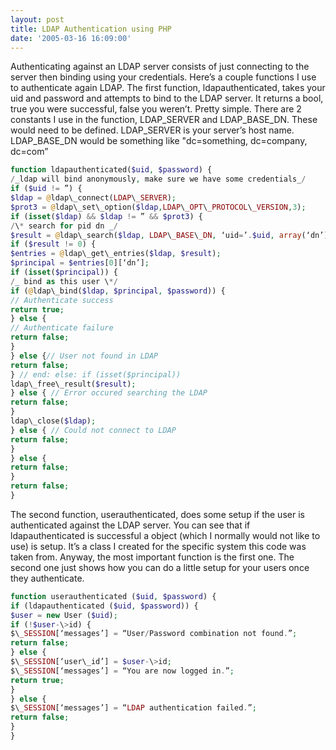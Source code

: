 ```yaml
---
layout: post
title: LDAP Authentication using PHP
date: '2005-03-16 16:09:00'
---
```


Authenticating against an LDAP server consists of just connecting to the server then binding using your credentials. Here’s a couple functions I use to authenticate again LDAP. The first function, ldapauthenticated, takes your uid and password and attempts to bind to the LDAP server. It returns a bool, true you were successful, false you weren’t. Pretty simple. There are 2 constants I use in the function, LDAP\_SERVER and LDAP\_BASE\_DN. These would need to be defined. LDAP\_SERVER is your server’s host name. LDAP\_BASE\_DN would be something like "dc=something, dc=company, dc=com”

```php
function ldapauthenticated($uid, $password) {  
/_ldap will bind anonymously, make sure we have some credentials_/  
if ($uid != ”) {  
$ldap = @ldap\_connect(LDAP\_SERVER);  
$prot3 = @ldap\_set\_option($ldap,LDAP\_OPT\_PROTOCOL\_VERSION,3);  
if (isset($ldap) && $ldap != ” && $prot3) {  
/\* search for pid dn _/  
$result = @ldap\_search($ldap, LDAP\_BASE\_DN, ‘uid=’.$uid, array(‘dn’));  
if ($result != 0) {  
$entries = @ldap\_get\_entries($ldap, $result);  
$principal = $entries[0][‘dn’];  
if (isset($principal)) {  
/_ bind as this user \*/  
if (@ldap\_bind($ldap, $principal, $password)) {  
// Authenticate success  
return true;  
} else {  
// Authenticate failure  
return false;  
}  
} else {// User not found in LDAP  
return false;  
} // end: else: if (isset($principal))  
ldap\_free\_result($result);  
} else { // Error occured searching the LDAP  
return false;  
}  
ldap\_close($ldap);  
} else { // Could not connect to LDAP  
return false;  
}  
} else {  
return false;  
}  
return false;  
}
```

The second function, userauthenticated, does some setup if the user is authenticated against the LDAP server. You can see that if ldapauthenticated is successful a object (which I normally would not like to use) is setup. It’s a class I created for the specific system this code was taken from. Anyway, the most important function is the first one. The second one just shows how you can do a little setup for your users once they authenticate.

```php
function userauthenticated ($uid, $password) {  
if (ldapauthenticated ($uid, $password)) {  
$user = new User ($uid);  
if (!$user-\>id) {  
$\_SESSION[‘messages’] = “User/Password combination not found.”;  
return false;  
} else {  
$\_SESSION[‘user\_id’] = $user-\>id;  
$\_SESSION[‘messages’] = “You are now logged in.”;  
return true;  
}  
} else {  
$\_SESSION[‘messages’] = “LDAP authentication failed.”;  
return false;  
}  
}
```